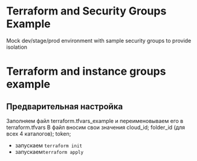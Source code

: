 # Terraform and Security Groups Example
Mock dev/stage/prod environment with sample security groups to provide isolation
# Terraform and instance groups example

## Предварительная настройка
Заполняем файл terraform.tfvars_example и переименовываем его в terraform.tfvars
В файл вносим свои значения cloud_id; folder_id (для всех 4 каталогов); token;
- запускаем `terraform init`
- запускаем`terraform apply`
